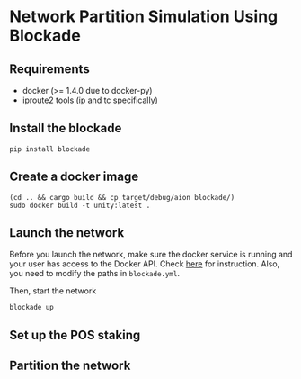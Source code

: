 # Network Partition Simulation Using Blockade

## Requirements

- docker (>= 1.4.0 due to docker-py)
- iproute2 tools (ip and tc specifically)

## Install the blockade

```
pip install blockade
```

## Create a docker image

```
(cd .. && cargo build && cp target/debug/aion blockade/)
sudo docker build -t unity:latest .
```

## Launch the network

Before you launch the network, make sure the docker service is running 
and your user has access to the Docker API. 
Check [here](https://stackoverflow.com/questions/21871479/docker-cant-connect-to-docker-daemon)
for instruction. Also, you need to modify the paths in `blockade.yml`.

Then, start the network

```
blockade up
```

## Set up the POS staking


## Partition the network